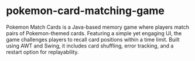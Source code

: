 # pokemon-card-matching-game
Pokemon Match Cards is a Java-based memory game where players match pairs of Pokemon-themed cards. Featuring a simple yet engaging UI, the game challenges players to recall card positions within a time limit. Built using AWT and Swing, it includes card shuffling, error tracking, and a restart option for replayability.
